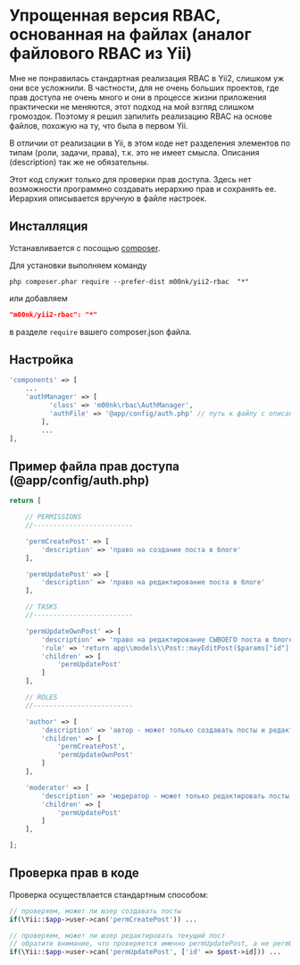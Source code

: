 # Упрощенная версия RBAC, основанная на файлах (аналог файлового RBAC из Yii)

Мне не понравилась стандартная реализация RBAC в Yii2, слишком уж они все усложнили. В частности, для не очень больших проектов, где прав доступа не очень много и они в процессе жизни приложения практически не меняются, этот подход на мой взгляд слишком громоздок. Поэтому я решил запилить реализацию RBAC на основе файлов, похожую на ту, что была в первом Yii.

В отличии от реализации в Yii, в этом коде нет разделения элементов по типам (роли, задачи, права), т.к. это не имеет смысла. Описания (description) так же не обязательны. 

Этот код служит только для проверки прав доступа. Здесь нет возможности программно создавать иерархию прав и сохранять ее. Иерархия описывается вручную в файле настроек.

## Инсталляция
Устанавливается с посощью [composer](http://getcomposer.org/download/).

Для установки выполняем команду

```
php composer.phar require --prefer-dist m00nk/yii2-rbac  "*"
```

или добавляем

```json
"m00nk/yii2-rbac": "*"
```

в разделе `require` вашего composer.json файла.

## Настройка

```php
'components' => [
    ...
    'authManager' => [
		  'class' => 'm00nk\rbac\AuthManager',
		  'authFile' => '@app/config/auth.php' // путь к файлу с описанием иерархии прав доступа
		],
		...
],
```

## Пример файла прав доступа (@app/config/auth.php)

```php
return [

	// PERMISSIONS
    //-------------------------

	'permCreatePost' => [
		'description' => 'право на создание поста в блоге'
	],

	'permUpdatePost' => [
		'description' => 'право на редактирование поста в блоге'
	],

	// TASKS
    //-------------------------

	'permUpdateOwnPost' => [
		'description' => 'право на редактирование СЫВОЕГО поста в блоге'
		'rule' => 'return app\\models\\Post::mayEditPost($params["id"]);',
		'children' => [
			'permUpdatePost'
		]
	],

	// ROLES
    //-------------------------

	'author' => [
		'description' => 'автор - может только создавать посты и редактировать только свои'
		'children' => [
			'permCreatePost',
			'permUpdateOwnPost'
		]
	],

	'moderator' => [
		'description' => 'модератор - может только редактировать посты, зато чьи угодно'
		'children' => [
			'permUpdatePost'
		]
	],

];
```

## Проверка прав в коде
Проверка осуществлается стандартным способом:

```php
// проверяем, может ли юзер создавать посты
if(\Yii::$app->user->can('permCreatePost')) ...

// проверяем, может ли юзер редактировать текущий пост
// обратите внимание, что проверяется именно permUpdatePost, а не permUpdateOwnPost
if(\Yii::$app->user->can('permUpdatePost', ['id' => $post->id])) ...

```
